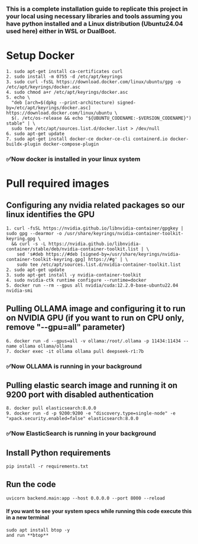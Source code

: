 ### This is a complete installation guide to replicate this project in your local using necessary libraries and tools assuming you have python installed and a Linux distribution (Ubuntu24.04 used here) either in **WSL** or **DualBoot**.



# Setup Docker
    1. sudo apt-get install ca-certificates curl
    2. sudo install -m 0755 -d /etc/apt/keyrings
    3. sudo curl -fsSL https://download.docker.com/linux/ubuntu/gpg -o /etc/apt/keyrings/docker.asc
    4. sudo chmod a+r /etc/apt/keyrings/docker.asc
    5. echo \
      "deb [arch=$(dpkg --print-architecture) signed-by=/etc/apt/keyrings/docker.asc] https://download.docker.com/linux/ubuntu \
      $(. /etc/os-release && echo "${UBUNTU_CODENAME:-$VERSION_CODENAME}") stable" | \
      sudo tee /etc/apt/sources.list.d/docker.list > /dev/null
    6. sudo apt-get update
    7. sudo apt-get install docker-ce docker-ce-cli containerd.io docker-buildx-plugin docker-compose-plugin

### ✅Now docker is installed in your linux system



# Pull required images
## Configuring any nvidia related packages so our linux identifies the GPU
    1. curl -fsSL https://nvidia.github.io/libnvidia-container/gpgkey | sudo gpg --dearmor -o /usr/share/keyrings/nvidia-container-toolkit-keyring.gpg \
      && curl -s -L https://nvidia.github.io/libnvidia-container/stable/deb/nvidia-container-toolkit.list | \
        sed 's#deb https://#deb [signed-by=/usr/share/keyrings/nvidia-container-toolkit-keyring.gpg] https://#g' | \
        sudo tee /etc/apt/sources.list.d/nvidia-container-toolkit.list
    2. sudo apt-get update
    3. sudo apt-get install -y nvidia-container-toolkit
    4. sudo nvidia-ctk runtime configure --runtime=docker
    5. docker run --rm --gpus all nvidia/cuda:12.2.0-base-ubuntu22.04 nvidia-smi



## Pulling OLLAMA image and configuring it to run on NVIDIA GPU (if you want to run on CPU only, remove "--gpu=all" parameter)
    6. docker run -d --gpus=all -v ollama:/root/.ollama -p 11434:11434 --name ollama ollama/ollama
    7. docker exec -it ollama ollama pull deepseek-r1:7b
### ✅Now OLLAMA is running in your background



## Pulling elastic search image and running it on 9200 port with **disabled authentication**
    8. docker pull elasticsearch:8.0.0
    9. docker run -d -p 9200:9200 -e "discovery.type=single-node" -e "xpack.security.enabled=false" elasticsearch:8.0.0
### ✅Now ElasticSearch is running in your background



## Install Python requirements
    pip install -r requirements.txt



## Run the code
    uvicorn backend.main:app --host 0.0.0.0 --port 8000 --reload 




#### If you want to see your system specs while running this code execute this in a new terminal
    sudo apt install btop -y
    and run **btop**




